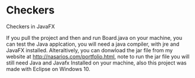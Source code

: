 # Checkers
Checkers in JavaFX

If you pull the project and then and run Board.java on your machine, you can test the Java applcation, you will need a java compiler, with jre and JavaFX installed. 
Alteraltively, you can donwload the jar file from my website at http://nasarios.com/portfolio.html, note to run the jar file you will still need Java and Javafx Installed on your machine, also this project was made with Eclipse on Windows 10. 
